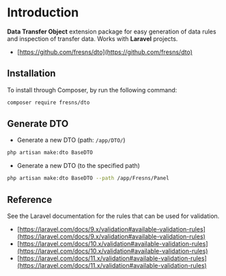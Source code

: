 # Introduction

**Data Transfer Object** extension package for easy generation of data rules and inspection of transfer data. Works with **Laravel** projects.

- [https://github.com/fresns/dto](https://github.com/fresns/dto)

## Installation

To install through Composer, by run the following command:

```sh
composer require fresns/dto
```

## Generate DTO

- Generate a new DTO (path: `/app/DTO/`)

```sh
php artisan make:dto BaseDTO
```

- Generate a new DTO (to the specified path)

```sh
php artisan make:dto BaseDTO --path /app/Fresns/Panel
```

## Reference

See the Laravel documentation for the rules that can be used for validation.

- [https://laravel.com/docs/9.x/validation#available-validation-rules](https://laravel.com/docs/9.x/validation#available-validation-rules)
- [https://laravel.com/docs/10.x/validation#available-validation-rules](https://laravel.com/docs/10.x/validation#available-validation-rules)
- [https://laravel.com/docs/11.x/validation#available-validation-rules](https://laravel.com/docs/11.x/validation#available-validation-rules)
